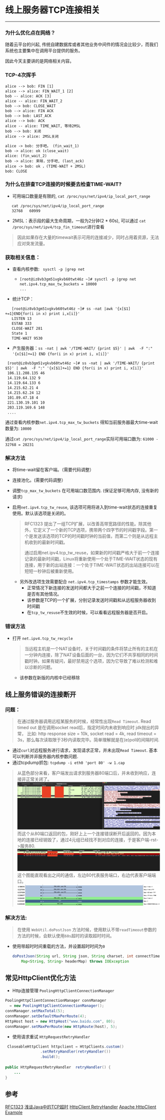 # 线上服务器TCP连接相关

---

### 为什么优化点在网络？
随着云平台的兴起, 传统自建数据库或者其他业务中间件的情况会比较少，而我们系统也主要集中在调用平台提供的服务。

因此今天主要讲的是网络相关内容。

### TCP-4次挥手

```sequence
alice --> bob: FIN [1]
alice --> alice: FIN_WAIT_1 [2] 
bob -- alice: ACK [3]
alice -- alice: FIN_WAIT_2
bob --> bob: CLOSE_WAIT
bob --> alice: FIN ACK
bob --> bob: LAST_ACK
alice --> bob: ACK
alice -- alice: TIME_WAIT, 等待2MSL
bob --> bob: 关闭
alice --> alice: 2MSL关闭
```

```
alice -> bob: 分手吧。 (fin_wait_1)
bob -> alice: ok (close_wait)
alice: (fin_wait_2)
bob -> alice: 来呀，分手吧, (last_ack)
alice -> bob: ok ，(TIME-WAIT + 2MSL)
bob: CLOSE
```



### 为什么在排查TCP连接的时候要去检查TIME-WAIT? 

- 可用端口数量是有限的, `cat /proc/sys/net/ipv4/ip_local_port_range` 

 ```
    cat /proc/sys/net/ipv4/ip_local_port_range
    32768   60999
 ```

- 2MSL：表示段的最大生命周期，一般为2分钟(2 * 60s), 可以通过 `cat /proc/sys/net/ipv4/tcp_fin_timeout`进行查看

> 因此如果存在大量的timewait表示可用的连接减少，同时占用着资源，无法应对突发流量。

### 获取相关信息：

- 查看内核参数: ` sysctl -p |grep net`

  - ```shell
    [root@iz8vb3gm51vgkvb60twt46z ~]# sysctl -p |grep net
    net.ipv4.tcp_max_tw_buckets = 10000
    ...
    ```

- 统计TCP：

 ```shell
    [root@iz8vb3gm51vgkvb60twt46z ~]# ss -nat |awk '{x[$1] +=1}END{for(i in x) print i,x[i]}'
    LISTEN 13
    ESTAB 333
    CLOSE-WAIT 281
    State 1
    TIME-WAIT 9530
 ```

- 产生服务器：`ss -nat | awk '/TIME-WAIT/ {print $5}' | awk  -F ":" '{x[$1]+=1} END {for(i in x) print i, x[i]}'`

 ```shell
  [root@iz8vb3gm51vgkvb60twt46z ~]# ss -nat | awk '/TIME-WAIT/ {print $5}' | awk  -F ":" '{x[$1]+=1} END {for(i in x) print i, x[i]}'
  106.11.208.135 46
  14.119.64.132 9
  14.119.64.133 6
  14.215.62.21 4
  14.215.62.24 12
  101.89.47.18 4
  221.130.19.101 10
  203.119.169.6 148
  ....
 ```



通过查看内核参数`net.ipv4.tcp_max_tw_buckets` 得知当前服务器最大time-wait数量为: `10000`

通过`cat /proc/sys/net/ipv4/ip_local_port_range`实际可用端口数为: `61000 - 32768 = 28231`

### 解决方法

- 将time-wait留在客户端。（需要代码调整）

- 连接池化。(需要代码调整）

- 调整`tcp_max_tw_buckets` 在可用端口数范围内. (保证足够可用内存, 没有新的请求)

- 启用`net.ipv4.tcp_tw_reuse`, 该选项可用将进入到time-wait状态的连接重复使用。默认该选项是关闭的。
  > RFC1323 提出了一组TCP扩展，以改善高带宽路径的性能。除其他外，它定义了一个新的TCP选项，携带两个四字节的时间戳字段。第一个是发送该选项的TCP的时间戳时钟的当前值，而第二个则是从远程主机收到的最新时间戳。
  >
  > 通过启用net.ipv4.tcp_tw_reuse，如果新的时间戳严格大于前一个连接记录的最新时间戳，Linux将重新使用一个处于TIME-WAIT状态的现有连接，用于新的出站连接：一个处于TIME-WAIT状态的出站连接可以在短短一秒钟后被重新使用。 
  - 另外改选项生效需要配合 `net.ipv4.tcp_timestamps` 参数才能生效。
    - 正常情况下新连接的发送时间都大于之前一个连接的时间戳，不知道是否有其他情况。
    - 该参数是TCP的一个扩展，分别记录发送时间戳和从远程服务器收到时间戳
    - 在`tcp_tw_resuse`不生效的时候，可以看看远程服务器是否开启。

### 错误方法

- 打开 `net.ipv4.tcp_tw_recycle` 
	> 当远程主机是一个NAT设备时，关于时间戳的条件将禁止所有的主机在一分钟内连接，除了NAT设备后面的一台，因为它们不共享相同的时间戳时钟。如果有疑问，最好禁用这个选项，因为它导致了难以检测和难以诊断的问题。
	
	- 该参数在新版的内核中已经移除



## 线上服务错误的连接断开

### 问题：

> 在通过服务器调用远程某服务的时候，经常性出现`Read Timeout`. 
> Read timed out 是在调用socket read后，指定时间内未收到响应时 jdk抛出的异常， 比如: http response size = 10k, socket read = 4k, read timeout = 3s，那么每次读取限于3秒内读取完毕。简单理解就是在(e)poll的间隔时间.

- 通过`curl`对远程服务进行请求，发现请求正常，并未出现`Read Timeout`. 基本可以判断并非服务器内核参数问题.
- 通过tcpdump抓包: `tcpdump -i eth0 'port 80' -w 1.cap` 

> 从蓝色部分来看，客户端发出请求到服务器80端口后，并未收到响应，连接非正常关闭了。
> ![online-server-1](/images/online-server-1.png)
> 而这个从80端口返回的包，刚好上上一个连接错误断开后返回的。因为本地的连接已经销毁了，通过4元组已经找不到对应的连接，于是客户端-rst->服务80.
> ![online-server-2](/images/online-server-2.png)
> 这个图能直观看出之间的通信，左边80代表服务端口，右边代表客户端端口。
> ![online-server-3](/images/online-server-3.png)

### 解决方法: 

> 在使用 `WebUtil.doPostJson` 方法时候，使用默认不带`readTimeout`参数的方法的时候，会默认使用`60s`超时的读取超时时间。

- 使用带超时时间重载的方法，并设置超时时间为`0`

  ```java
  doPostJson(String url, String json, String charset, int connectTimeout, int readTimeout,
      Map<String, String> headerMap) throws IOException 
  ```



## 常见HttpClient优化方法

- Http连接管理 `PoolingHttpClientConnectionManager` 
```java
PoolingHttpClientConnectionManager connManager 
  = new PoolingHttpClientConnectionManager();
connManager.setMaxTotal(5);
connManager.setDefaultMaxPerRoute(4);
HttpHost host = new HttpHost("www.baidu.com", 80);
connManager.setMaxPerRoute(new HttpRoute(host), 5);
```
- 使用请求重试 `HttpRequestRetryHandler`
```java
 CloseableHttpClient httpclient = HttpClients.custom()
                .setRetryHandler(retryHandler())
                .build();

public HttpRequestRetryHandler  retryHandler() {
	...
}
```


## 参考

[RFC1323](https://datatracker.ietf.org/doc/html/rfc1323)
[浅谈Java中的TCP超时](https://hoswey.github.io/2019/07/23/%E6%B5%85%E8%B0%88Java%E4%B8%AD%E7%9A%84TCP%E8%B6%85%E6%97%B6/)
[HttpClient RetryHandler](https://www.jianshu.com/p/ade80fe11f58)
[Apache HttpClient Example](https://www.baeldung.com/httpclient-connection-management)